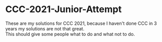 # CCC-2021-Junior-Attempt
These are my solutions for CCC 2021, because I haven't done CCC in 3 years my solutions are not that great. 
<br>
This should give some people what to do and what not to do.

